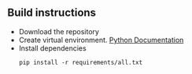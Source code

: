 ## Build instructions
* Download the repository
* Create virtual environment. [Python Documentation](https://packaging.python.org/en/latest/guides/installing-using-pip-and-virtual-environments/)
* Install dependencies
    ```shell
    pip install -r requirements/all.txt 
    ```